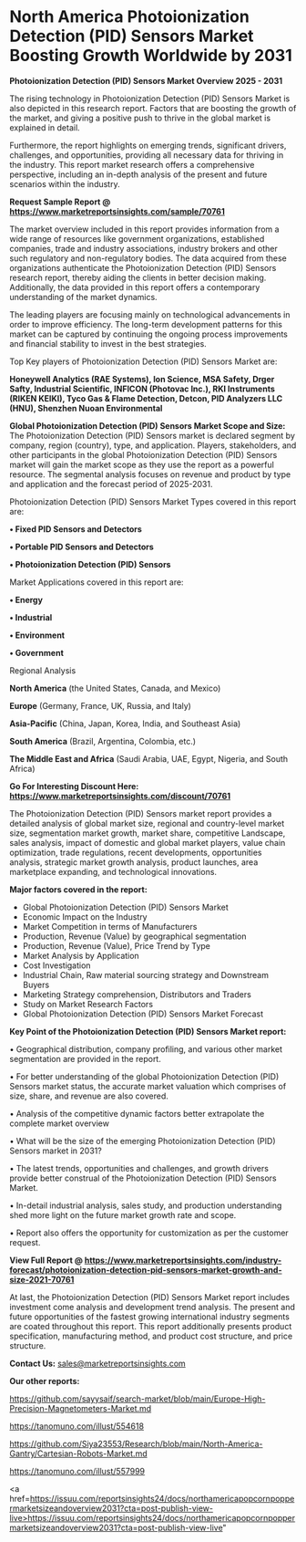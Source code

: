 # North America Photoionization Detection (PID) Sensors Market Boosting Growth Worldwide by 2031

<Strong> Photoionization Detection (PID) Sensors Market Overview 2025 - 2031</strong>

The rising technology in Photoionization Detection (PID) Sensors Market is also depicted in this research report. Factors that are boosting the growth of the market, and giving a positive push to thrive in the global market is explained in detail.

Furthermore, the report highlights on emerging trends, significant drivers, challenges, and opportunities, providing all necessary data for thriving in the industry. This report market research offers a comprehensive perspective, including an in-depth analysis of the present and future scenarios within the industry.

<strong>Request Sample Report @ <a href=https://www.marketreportsinsights.com/sample/70761>https://www.marketreportsinsights.com/sample/70761</a></strong>

The market overview included in this report provides information from a wide range of resources like government organizations, established companies, trade and industry associations, industry brokers and other such regulatory and non-regulatory bodies. The data acquired from these organizations authenticate the Photoionization Detection (PID) Sensors research report, thereby aiding the clients in better decision making. Additionally, the data provided in this report offers a contemporary understanding of the market dynamics.

The leading players are focusing mainly on technological advancements in order to improve efficiency. The long-term development patterns for this market can be captured by continuing the ongoing process improvements and financial stability to invest in the best strategies.

Top Key players of Photoionization Detection (PID) Sensors Market are:

<strong>Honeywell Analytics (RAE Systems), Ion Science, MSA Safety, Drger Safty, Industrial Scientific, INFICON (Photovac Inc.), RKI Instruments (RIKEN KEIKI), Tyco Gas & Flame Detection, Detcon, PID Analyzers LLC (HNU), Shenzhen Nuoan Environmental</strong>

<strong><b>Global Photoionization Detection (PID) Sensors Market Scope and Size:</b></strong>
The Photoionization Detection (PID) Sensors market is declared segment by company, region (country), type, and application. Players, stakeholders, and other participants in the global Photoionization Detection (PID) Sensors market will gain the market scope as they use the report as a powerful resource. The segmental analysis focuses on revenue and product by type and application and the forecast period of 2025-2031.

Photoionization Detection (PID) Sensors Market Types covered in this report are:

<strong>• Fixed PID Sensors and Detectors

• Portable PID Sensors and Detectors

• Photoionization Detection (PID) Sensors</strong>

Market Applications covered in this report are:

<strong>• Energy

• Industrial

• Environment

• Government</strong> 

Regional Analysis

<strong>North America</strong> (the United States, Canada, and Mexico)

<strong>Europe</strong> (Germany, France, UK, Russia, and Italy)

<strong>Asia-Pacific</strong> (China, Japan, Korea, India, and Southeast Asia)

<strong>South America</strong> (Brazil, Argentina, Colombia, etc.)

<strong>The Middle East and Africa</strong> (Saudi Arabia, UAE, Egypt, Nigeria, and South Africa)

<strong>Go For Interesting Discount Here: <a href=https://www.marketreportsinsights.com/discount/70761>https://www.marketreportsinsights.com/discount/70761</a></strong>

The Photoionization Detection (PID) Sensors market report provides a detailed analysis of global market size, regional and country-level market size, segmentation market growth, market share, competitive Landscape, sales analysis, impact of domestic and global market players, value chain optimization, trade regulations, recent developments, opportunities analysis, strategic market growth analysis, product launches, area marketplace expanding, and technological innovations.

<strong><b>Major factors covered in the report:</b></strong>
<ul>
  <li>Global Photoionization Detection (PID) Sensors Market </li>
  <li>Economic Impact on the Industry</li>
  <li>Market Competition in terms of Manufacturers</li>
  <li>Production, Revenue (Value) by geographical segmentation</li>
  <li>Production, Revenue (Value), Price Trend by Type</li>
  <li>Market Analysis by Application</li>
  <li>Cost Investigation</li>
  <li>Industrial Chain, Raw material sourcing strategy and Downstream Buyers</li>
  <li>Marketing Strategy comprehension, Distributors and Traders</li>
  <li>Study on Market Research Factors</li>
  <li>Global Photoionization Detection (PID) Sensors Market Forecast</li>
</ul>

<strong><b>Key Point of the Photoionization Detection (PID) Sensors Market report:</b></strong>

• Geographical distribution, company profiling, and various other market segmentation are provided in the report.

• For better understanding of the global Photoionization Detection (PID) Sensors market status, the accurate market valuation which comprises of size, share, and revenue are also covered.

• Analysis of the competitive dynamic factors better extrapolate the complete market overview

• What will be the size of the emerging Photoionization Detection (PID) Sensors market in 2031?

• The latest trends, opportunities and challenges, and growth drivers provide better construal of the Photoionization Detection (PID) Sensors Market.

• In-detail industrial analysis, sales study, and production understanding shed more light on the future market growth rate and scope.

• Report also offers the opportunity for customization as per the customer request.

<strong><b>View Full Report @ <a href=https://www.marketreportsinsights.com/industry-forecast/photoionization-detection-pid-sensors-market-growth-and-size-2021-70761>https://www.marketreportsinsights.com/industry-forecast/photoionization-detection-pid-sensors-market-growth-and-size-2021-70761</a></b></strong>


At last, the Photoionization Detection (PID) Sensors Market report includes investment come analysis and development trend analysis. The present and future opportunities of the fastest growing international industry segments are coated throughout this report. This report additionally presents product specification, manufacturing method, and product cost structure, and price structure.

<strong>Contact Us:</strong>
sales@marketreportsinsights.com

<strong>Our other reports:</strong>

<a href=https://github.com/sayysaif/search-market/blob/main/Europe-High-Precision-Magnetometers-Market.md>https://github.com/sayysaif/search-market/blob/main/Europe-High-Precision-Magnetometers-Market.md</a>

<a href=https://tanomuno.com/illust/554618>https://tanomuno.com/illust/554618</a>

<a href=https://github.com/Siya23553/Research/blob/main/North-America-Gantry/Cartesian-Robots-Market.md>https://github.com/Siya23553/Research/blob/main/North-America-Gantry/Cartesian-Robots-Market.md</a>

<a href=https://tanomuno.com/illust/557999>https://tanomuno.com/illust/557999</a>

<a href=https://issuu.com/reportsinsights24/docs/northamericapopcornpoppermarketsizeandoverview2031?cta=post-publish-view-live>https://issuu.com/reportsinsights24/docs/northamericapopcornpoppermarketsizeandoverview2031?cta=post-publish-view-live</a>"
